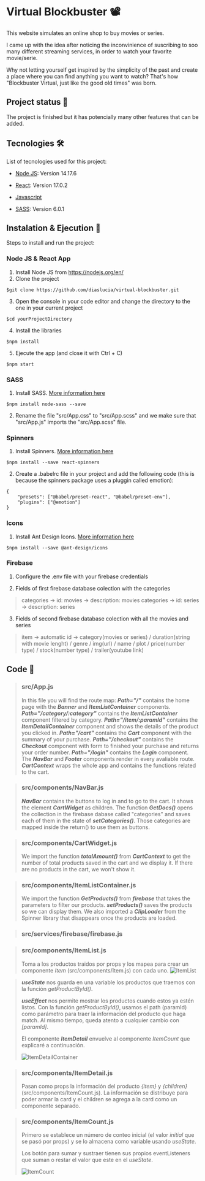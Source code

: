 # Virtual Blockbuster 📽️

This website simulates an online shop to buy movies or series.

I came up with the idea after noticing the inconvinience of suscribing to soo many different streaming services, in order to watch your favorite movie/serie.

Why not letting yourself get inspired by the simplicity of the past and create a place where you can find anything you want to watch? That's how "Blockbuster Virtual, just like the good old times" was born.
 
## Project status 🚧

The project is finished but it has potencially many other features that can be added.
 
## Tecnologies 🛠️

List of tecnologies used for this project:

- [Node JS](https://nodejs.org/es/): Version 14.17.6

- [React](https://es.reactjs.org/): Version 17.0.2

- [Javascript](https://www.javascript.com/)

- [SASS](https://sass-lang.com/): Version 6.0.1

## Instalation & Ejecution 🚀

Steps to install and run the project:

### Node JS & React App

1. Install Node JS from https://nodejs.org/en/
2. Clone the project
```
$git clone https://github.com/diaslucia/virtual-blockbuster.git
```
3. Open the console in your code editor and change the directory to the one in your current project
```
$cd yourProjectDirectory
```
4. Install the libraries
```
$npm install
```
5. Ejecute the app (and close it with Ctrl + C)
```
$npm start
```

### SASS

1. Install SASS. [More information here](https://create-react-app.dev/docs/adding-a-sass-stylesheet/)
```
$npm install node-sass --save
```
2. Rename the file "src/App.css" to "src/App.scss" and we make sure that "src/App.js" imports the "src/App.scss" file. 

### Spinners

1. Install Spinners. [More information here](https://www.davidhu.io/react-spinners/)
```
$npm install --save react-spinners
```
2. Create a .babelrc file in your project and add the following code (this is because the spinners package uses a pluggin called emotion):
```
{
    "presets": ["@babel/preset-react", "@babel/preset-env"],
    "plugins": ["@emotion"]
}
```

### Icons

1. Install Ant Design Icons. [More information here](https://ant.design/components/icon/)
```
$npm install --save @ant-design/icons
```

### Firebase

1. Configure the .env file with your firebase credentials

2. Fields of first firebase database colection with the categories

> categories -> id: movies -> description: movies
> categories -> id: series -> description: series

3. Fields of second firebase database colection with all the movies and series

> item -> automatic id -> category(movies or series) / duration(string with movie lenght) / genre / img(url) / name / plot / price(number type) / stock(number type) / trailer(youtube link)


## Code 🍿

> ### src/App.js
> In this file you will find the route map:
> ***Path="/"*** contains the home page with the ***Banner*** and ***ItemListContainer*** components.
> ***Path="/category/:category"*** contains the ***ItemListContainer*** component filtered by category.
> ***Path="/item/:paramId"*** contains the ***ItemDetailContainer*** component and shows the details of the product you clicked in.
> ***Path="/cart"*** contains the ***Cart*** component with the summary of your purchase.
> ***Path="/checkout"*** contains the ***Checkout*** component with form to finished your purchase and returns your order number.
> ***Path="/login"*** contains the ***Login*** component.
> The ***NavBar*** and ***Footer*** components render in every avaliable route.
> ***CartContext*** wraps the whole app and contains the functions related to the cart.

> ### src/components/NavBar.js
> ***NavBar*** contains the buttons to log in and to go to the cart.
> It shows the element ***CartWidget*** as children.
> The function ***GetDocs()*** opens the collection in the firebase dabase called "categories" and saves each of them in the state of ***setCategories()***. Those categories are mapped inside the return() to use them as buttons.

> ### src/components/CartWidget.js
> We import the function ***totalAmount()*** from ***CartContext*** to get the number of total products saved in the cart and we display it.
> If there are no products in the cart, we won't show it.

> ### src/components/ItemListContainer.js
> We import the function ***GetProducts()*** from ***firebase*** that takes the parameters to filter our products.
> ***setProducts()*** saves the products so we can display them.
> We also imported a ***ClipLoader*** from the Spinner library that disappears once the products are loaded.

> ### src/services/firebase/firebase.js
>

> ### src/components/ItemList.js
> Toma a los productos traidos por props y los mapea para crear un componente *Item* (src/components/Item.js) con cada uno.
>![ItemList](http://imgfz.com/i/Df62toE.png) 



> ***useState*** nos guarda en una variable los productos que traemos con la función *getProductById()*.
>
> ***useEffect*** nos permite mostrar los productos cuando estos ya estén listos. Con la función *getProductById()*, usamos el path (paramId) como parámetro para traer la información del producto que haga match. Al mismo tiempo, queda atento a cualquier cambio con *[paramId]*.
>
> El componente ***ItemDetail*** envuelve al componente *ItemCount* que explicaré a continuación.
> 
>![ItemDetailContainer](http://imgfz.com/i/4jdVlOq.png) 

> ### src/components/ItemDetail.js
> Pasan como props la información del producto *{item}* y *{children}* (src/components/ItemCount.js). La información se distribuye para poder armar la card y el children se agrega a la card como un componente separado.

> ### src/components/ItemCount.js
> Primero se establece un número de conteo inicial (el valor *initial* que se pasó por props) y se lo almacena como variable usando *useState*.
>
> Los botón para sumar y sustraer tienen sus propios eventListeners que suman o restar el valor que este en el *useState*.
>
> ![ItemCount](http://imgfz.com/i/Rxase4w.png)
